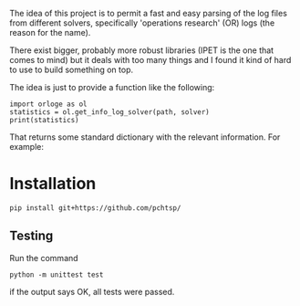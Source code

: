 The idea of this project is to permit a fast and easy parsing of the log files from different solvers, specifically 'operations research' (OR) logs (the reason for the name).

There exist bigger, probably more robust libraries (IPET is the one that comes to mind) but it deals with too many things and I found it kind of hard to use to build something on top.

The idea is just to provide a function like the following:

    import orloge as ol
    statistics = ol.get_info_log_solver(path, solver)
    print(statistics)

That returns some standard dictionary with the relevant information. For example:

<!-- TODO -->

# Installation

    pip install git+https://github.com/pchtsp/

## Testing

Run the command 
    
    python -m unittest test

 if the output says OK, all tests were passed.

